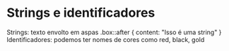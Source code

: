 # Strings e identificadores

Strings: texto envolto em aspas
.box::after {
	content: "Isso é uma string"
}
Identificadores: podemos ter nomes de cores como red, black, gold